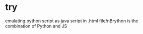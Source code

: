 # try
emulating python script as java script in .html file/nBrython is the combination of Python and JS